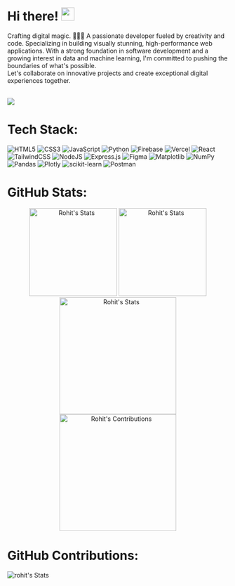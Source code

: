 
# Hi there! <img src="https://media.giphy.com/media/hvRJCLFzcasrR4ia7z/giphy.gif" width="30px"/>

<div class="introduction">
  Crafting digital magic. 🧙‍♂️✨ A passionate developer fueled by creativity and code. Specializing in building visually stunning, high-performance web applications.  With a strong foundation in software         development and a growing interest in data and machine learning, I'm committed to pushing the boundaries of what's possible. 
  <br>
  Let's collaborate on innovative projects and create exceptional digital experiences together.
</div><br>

![](https://komarev.com/ghpvc/?username=RohitMangale&label=Visitors)

# Tech Stack:
![HTML5](https://img.shields.io/badge/html5-%23E34F26.svg?style=for-the-badge&logo=html5&logoColor=white) ![CSS3](https://img.shields.io/badge/css3-%231572B6.svg?style=for-the-badge&logo=css3&logoColor=white) ![JavaScript](https://img.shields.io/badge/javascript-%23323330.svg?style=for-the-badge&logo=javascript&logoColor=%23F7DF1E) ![Python](https://img.shields.io/badge/python-3670A0?style=for-the-badge&logo=python&logoColor=ffdd54) ![Firebase](https://img.shields.io/badge/firebase-%23039BE5.svg?style=for-the-badge&logo=firebase) ![Vercel](https://img.shields.io/badge/vercel-%23000000.svg?style=for-the-badge&logo=vercel&logoColor=white) ![React](https://img.shields.io/badge/react-%2320232a.svg?style=for-the-badge&logo=react&logoColor=%2361DAFB) ![TailwindCSS](https://img.shields.io/badge/tailwindcss-%2338B2AC.svg?style=for-the-badge&logo=tailwind-css&logoColor=white) ![NodeJS](https://img.shields.io/badge/node.js-6DA55F?style=for-the-badge&logo=node.js&logoColor=white) ![Express.js](https://img.shields.io/badge/express.js-%23404d59.svg?style=for-the-badge&logo=express&logoColor=%2361DAFB) ![Figma](https://img.shields.io/badge/figma-%23F24E1E.svg?style=for-the-badge&logo=figma&logoColor=white) ![Matplotlib](https://img.shields.io/badge/Matplotlib-%23ffffff.svg?style=for-the-badge&logo=Matplotlib&logoColor=black) ![NumPy](https://img.shields.io/badge/numpy-%23013243.svg?style=for-the-badge&logo=numpy&logoColor=white) ![Pandas](https://img.shields.io/badge/pandas-%23150458.svg?style=for-the-badge&logo=pandas&logoColor=white) ![Plotly](https://img.shields.io/badge/Plotly-%233F4F75.svg?style=for-the-badge&logo=plotly&logoColor=white) ![scikit-learn](https://img.shields.io/badge/scikit--learn-%23F7931E.svg?style=for-the-badge&logo=scikit-learn&logoColor=white) ![Postman](https://img.shields.io/badge/Postman-FF6C37?style=for-the-badge&logo=postman&logoColor=white)

#  GitHub Stats:
<div class="badges-githubstats">
  <div  align="center">
    <img src="https://github-readme-stats.vercel.app/api?username=RohitMangale&theme=react&hide_border=true&include_all_commits=false&count_private=false" alt="Rohit's Stats" height="200"  >
    <img src="https://github-readme-streak-stats.herokuapp.com/?user=RohitMangale&theme=react&hide_border=true" alt="Rohit's Stats" height="200">
  </div>    
  
  <div align="center">
    <img src="https://github-readme-stats.vercel.app/api/top-langs/?username=RohitMangale&theme=react&hide_border=true&include_all_commits=false&count_private=false&layout=compact" alt="Rohit's Stats" height="266">
    <img src="https://github-contributor-stats.vercel.app/api?username=RohitMangale&limit=5&theme=react&hide_border=true&combine_all_yearly_contributions=true" alt="Rohit's Contributions" height="266">     
  </div>
<!--     <img src="https://github-readme-activity-graph.vercel.app/graph?username=RohitMangale&bg_color=303030&color=e0e0e0&line=545454&point=00d1e0&area=true&hide_border=true" alt="rohit's Stats" height="auto"> -->
</div>


#  GitHub Contributions:
<img src="https://github-readme-activity-graph.vercel.app/graph?username=RohitMangale&theme=react-dark&hide_border=true" alt="rohit's Stats" height="auto">

